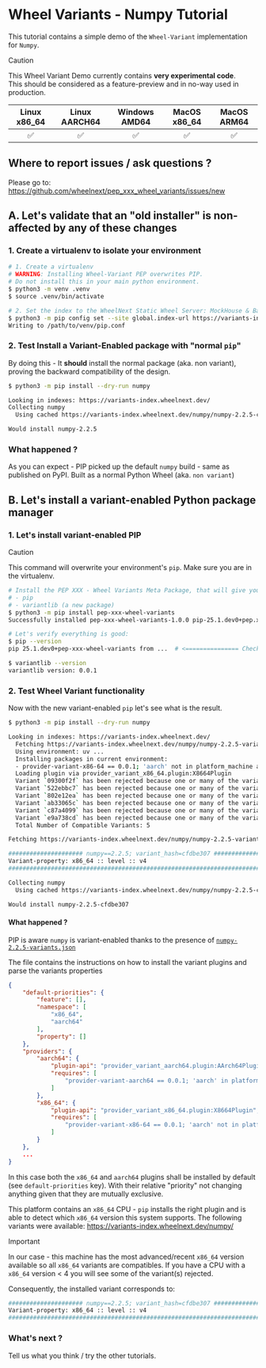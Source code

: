 # Wheel Variants - Numpy Tutorial

This tutorial contains a simple demo of the `Wheel-Variant` implementation for `Numpy`.

> [!CAUTION]  
> This Wheel Variant Demo currently contains **very experimental code**.<br>
> This should be considered as a feature-preview and in no-way used in production.

| Linux x86_64 | Linux AARCH64 | Windows AMD64 | MacOS x86_64 | MacOS ARM64 |
| :----------: | :-----------: | :-----------: | :----------: | :---------: |
|  ✅          |  ✅            | ✅            |  ✅          |  ✅          |

## Where to report issues / ask questions ?

Please go to: https://github.com/wheelnext/pep_xxx_wheel_variants/issues/new 

## A. Let's validate that an "old installer" is non-affected by any of these changes

### 1. Create a virtualenv to isolate your environment

```bash
# 1. Create a virtualenv
# WARNING: Installing Wheel-Variant PEP overwrites PIP.
# Do not install this in your main python environment.
$ python3 -m venv .venv
$ source .venv/bin/activate

# 2. Set the index to the WheelNext Static Wheel Server: MockHouse & Backup to PyPI
$ python3 -m pip config set --site global.index-url https://variants-index.wheelnext.dev/
Writing to /path/to/venv/pip.conf
```

### 2. Test Install a Variant-Enabled package with "normal `pip`"

By doing this - It **should** install the normal package (aka. non variant), proving the backward compatibility of the design.

```bash
$ python3 -m pip install --dry-run numpy

Looking in indexes: https://variants-index.wheelnext.dev/
Collecting numpy
  Using cached https://variants-index.wheelnext.dev/numpy/numpy-2.2.5-cp312-cp312-manylinux_2_17_x86_64.manylinux2014_x86_64.whl (15.6 MB)

Would install numpy-2.2.5
```

### What happened ?

As you can expect - PIP picked up the default `numpy` build - same as published on PyPI.
Built as a normal Python Wheel (aka. `non variant`)

## B. Let's install a variant-enabled Python package manager

### 1. Let's install variant-enabled PIP

> [!CAUTION]
> This command will overwrite your environment's `pip`. Make sure you are in the virtualenv.

```bash
# Install the PEP XXX - Wheel Variants Meta Package, that will give you the modified libraries:
# - pip
# - variantlib (a new package)
$ python3 -m pip install pep-xxx-wheel-variants
Successfully installed pep-xxx-wheel-variants-1.0.0 pip-25.1.dev0+pep.xxx.wheel.variants variantlib-0.0.1  # and some extra stuff

# Let's verify everything is good:
$ pip --version
pip 25.1.dev0+pep-xxx-wheel-variants from ...  # <=============== Check you can see `+pep-xxx-wheel-variants`

$ variantlib --version
variantlib version: 0.0.1
```

### 2. Test Wheel Variant functionality

Now with the new variant-enabled `pip` let's see what is the result.

```bash
$ python3 -m pip install --dry-run numpy

Looking in indexes: https://variants-index.wheelnext.dev/
  Fetching https://variants-index.wheelnext.dev/numpy/numpy-2.2.5-variants.json
  Using environment: uv ...
  Installing packages in current environment:
  - provider-variant-x86-64 == 0.0.1; 'aarch' not in platform_machine and 'arm' not in platform_machine
  Loading plugin via provider_variant_x86_64.plugin:X8664Plugin
  Variant `09300f2f` has been rejected because one or many of the variant properties `[aarch64 :: version :: 8.4a]` are not supported or have been explicitly rejected.
  Variant `522ebbc7` has been rejected because one or many of the variant properties `[aarch64 :: version :: 8.3a]` are not supported or have been explicitly rejected.
  Variant `802e12ea` has been rejected because one or many of the variant properties `[aarch64 :: version :: 8.1a]` are not supported or have been explicitly rejected.
  Variant `ab33065c` has been rejected because one or many of the variant properties `[aarch64 :: version :: 8a]` are not supported or have been explicitly rejected.
  Variant `c87a4099` has been rejected because one or many of the variant properties `[aarch64 :: version :: 8.5a]` are not supported or have been explicitly rejected.
  Variant `e9a738cd` has been rejected because one or many of the variant properties `[aarch64 :: version :: 8.2a]` are not supported or have been explicitly rejected.
  Total Number of Compatible Variants: 5

Fetching https://variants-index.wheelnext.dev/numpy/numpy-2.2.5-variants.json

##################### numpy==2.2.5; variant_hash=cfdbe307 ######################
Variant-property: x86_64 :: level :: v4
################################################################################

Collecting numpy
  Using cached https://variants-index.wheelnext.dev/numpy/numpy-2.2.5-cp312-cp312-linux_x86_64-cfdbe307.whl (17.6 MB)

Would install numpy-2.2.5-cfdbe307
```

#### What happened ?

PIP is aware `numpy` is variant-enabled thanks to the presence of [`numpy-2.2.5-variants.json`](https://variants-index.wheelnext.dev/numpy/numpy-2.2.5-variants.json)

The file contains the instructions on how to install the variant plugins and parse the variants properties

```json
{
    "default-priorities": {
        "feature": [],
        "namespace": [
            "x86_64",
            "aarch64"
        ],
        "property": []
    },
    "providers": {
        "aarch64": {
            "plugin-api": "provider_variant_aarch64.plugin:AArch64Plugin",
            "requires": [
                "provider-variant-aarch64 == 0.0.1; 'aarch' in platform_machine or 'arm' in platform_machine"
            ]
        },
        "x86_64": {
            "plugin-api": "provider_variant_x86_64.plugin:X8664Plugin",
            "requires": [
                "provider-variant-x86-64 == 0.0.1; 'aarch' not in platform_machine and 'arm' not in platform_machine"
            ]
        }
    },
    ...
}
```

In this case both the `x86_64` and `aarch64` plugins shall be installed by default (see `default-priorities` key).
With their relative "priority" not changing anything given that they are mutually exclusive.

This platform contains an `x86_64` CPU - `pip` installs the right plugin and is able to detect which `x86_64` version this system supports.
The following variants were available: https://variants-index.wheelnext.dev/numpy/

> [!IMPORTANT] 
> In our case - this machine has the most advanced/recent `x86_64` version available so all `x86_64` variants are compatibles.
> If you have a CPU with a `x86_64` version < 4 you will see some of the variant(s) rejected.

Consequently, the installed variant corresponds to:

```bash
##################### numpy==2.2.5; variant_hash=cfdbe307 ######################
Variant-property: x86_64 :: level :: v4
################################################################################
```

### What's next ?

Tell us what you think / try the other tutorials.
